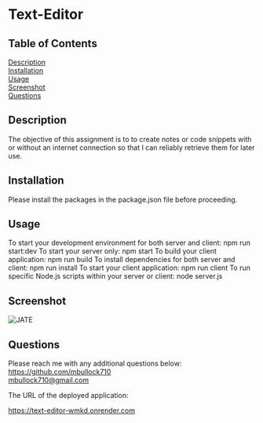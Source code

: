 # Text-Editor

## Table of Contents  
[Description](#Description)  
[Installation](#Installation)  
[Usage](#Usage)   
[Screenshot](#Screenshot)   
[Questions](#Questions)  

  ## Description

  The objective of this assignment is to to create notes or code snippets with or without an internet connection so that I can reliably retrieve them for later use.

  ## Installation

  Please install the packages in the package.json file before proceeding. 

  ## Usage

  To start your development environment for both server and client: npm run start:dev
  To start your server only: npm start
  To build your client application: npm run build
  To install dependencies for both server and client: npm run install
  To start your client application: npm run client
  To run specific Node.js scripts within your server or client: node server.js

  ## Screenshot

  ![JATE](https://github.com/mbullock710/Text-Editor/assets/148500556/0f26e4aa-520c-48b6-8333-d928abfd5360)

  ## Questions

  Please reach me with any additional questions below:<br>
  https://github.com/mbullock710<br>
  mbullock710@gmail.com

  The URL of the deployed application: 

  https://text-editor-wmkd.onrender.com
